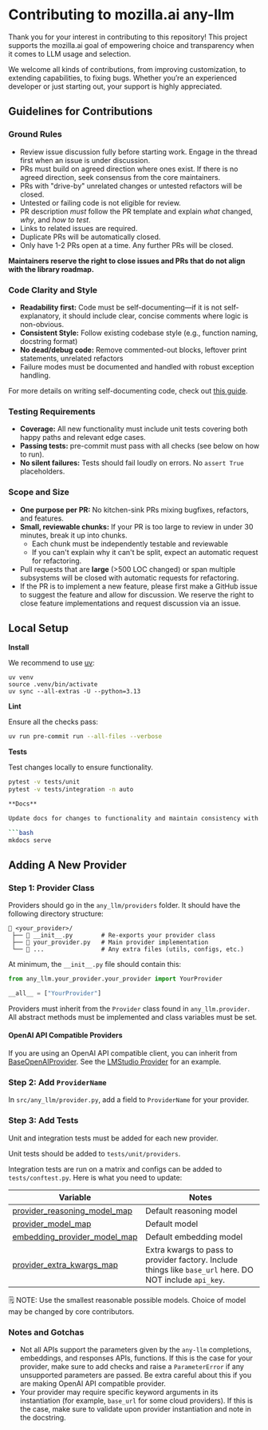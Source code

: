 # Contributing to mozilla.ai any-llm

Thank you for your interest in contributing to this repository! This project supports the mozilla.ai goal of empowering choice and transparency when it comes to LLM usage and selection.

We welcome all kinds of contributions, from improving customization, to extending capabilities, to fixing bugs. Whether you’re an experienced developer or just starting out, your support is highly appreciated.

## **Guidelines for Contributions**

### Ground Rules

- Review issue discussion fully before starting work. Engage in the thread first when an issue is under discussion.
- PRs must build on agreed direction where ones exist. If there is no agreed direction, seek consensus from the core maintainers.
- PRs with "drive-by" unrelated changes or untested refactors will be closed.
- Untested or failing code is not eligible for review.
- PR description *must* follow the PR template and explain *what* changed, *why*, and *how to test*.
- Links to related issues are required.
- Duplicate PRs will be automatically closed.
- Only have 1-2 PRs open at a time. Any further PRs will be closed.

**Maintainers reserve the right to close issues and PRs that do not align with the library roadmap.**

### Code Clarity and Style
- **Readability first:** Code must be self-documenting—if it is not self-explanatory, it should include clear, concise comments where logic is non-obvious.
- **Consistent Style:** Follow existing codebase style (e.g., function naming, docstring format)
- **No dead/debug code:** Remove commented-out blocks, leftover print statements, unrelated refactors
- Failure modes must be documented and handled with robust exception handling.

For more details on writing self-documenting code, check out [this guide](https://swimm.io/learn/documentation-tools/tips-for-creating-self-documenting-code).

### Testing Requirements
- **Coverage:** All new functionality must include unit tests covering both happy paths and relevant edge cases.
- **Passing tests:** pre-commit must pass with all checks (see below on how to run).
- **No silent failures:** Tests should fail loudly on errors. No `assert True` placeholders.

### Scope and Size
- **One purpose per PR:** No kitchen-sink PRs mixing bugfixes, refactors, and features.
- **Small, reviewable chunks:** If your PR is too large to review in under 30 minutes, break it up into chunks.
    - Each chunk must be independently testable and reviewable
    - If you can't explain why it can't be split, expect an automatic request for refactoring.
- Pull requests that are **large** (>500 LOC changed) or span multiple subsystems will be closed with automatic requests for refactoring.
- If the PR is to implement a new feature, please first make a GitHub issue to suggest the feature and allow for discussion. We reserve the right to close feature implementations and request discussion via an issue.

## **Local Setup**

**Install**

We recommend to use [uv](https://docs.astral.sh/uv/getting-started/installation/):

```
uv venv
source .venv/bin/activate
uv sync --all-extras -U --python=3.13
```

**Lint**

Ensure all the checks pass:

```bash
uv run pre-commit run --all-files --verbose
```

**Tests**

Test changes locally to ensure functionality.

```bash
pytest -v tests/unit
pytest -v tests/integration -n auto

**Docs**

Update docs for changes to functionality and maintain consistency with existing docs.

```bash
mkdocs serve
```

## **Adding A New Provider**

### Step 1: Provider Class
Providers should go in the `any_llm/providers` folder. It should have the following directory structure:

```
📂 <your_provider>/
 ├── 📄 __init__.py        # Re-exports your provider class
 ├── 📄 your_provider.py   # Main provider implementation
 └── 📁 ...                # Any extra files (utils, configs, etc.)
```

At minimum, the `__init__.py` file should contain this:

```python
from any_llm.your_provider.your_provider import YourProvider

__all__ = ["YourProvider"]
```

Providers must inherit from the `Provider` class found in `any_llm.provider`. All abstract methods must be implemented and class variables must be set.

#### OpenAI API Compatible Providers
If you are using an OpenAI API compatible client, you can inherit from [BaseOpenAIProvider](https://github.com/mozilla-ai/any-llm/blob/main/src/any_llm/providers/openai/base.py). See the [LMStudio Provider](https://github.com/mozilla-ai/any-llm/blob/main/src/any_llm/providers/lmstudio/lmstudio.py) for an example.

### Step 2: Add `ProviderName`
In `src/any_llm/provider.py`, add a field to `ProviderName` for your provider.

### Step 3: Add Tests

Unit and integration tests must be added for each new provider.

Unit tests should be added to `tests/unit/providers`.

Integration tests are run on a matrix and configs can be added to `tests/conftest.py`. Here is what you need to update:

| Variable                                                                                                                                           | Notes                                                                                                    |
| -------------------------------------------------------------------------------------------------------------------------------------------------- | -------------------------------------------------------------------------------------------------------- |
| [provider_reasoning_model_map](https://github.com/mozilla-ai/any-llm/blob/2aa7401a857c65efe94f9af7d2d7503330b63ab9/tests/conftest.py#L9)           | Default reasoning model                                                                                  |
| [provider_model_map](https://github.com/mozilla-ai/any-llm/blob/2aa7401a857c65efe94f9af7d2d7503330b63ab9/tests/conftest.py#L26)                    | Default model                                                                                            |
| [embedding_provider_model_map](https://github.com/mozilla-ai/any-llm/blob/2aa7401a857c65efe94f9af7d2d7503330b63ab9/tests/conftest.py#L60C5-L60C33) | Default embedding model                                                                                  |
| [provider_extra_kwargs_map](https://github.com/mozilla-ai/any-llm/blob/2aa7401a857c65efe94f9af7d2d7503330b63ab9/tests/conftest.py#L79)             | Extra kwargs to pass to provider factory. Include things like `base_url` here. DO NOT include `api_key`. |

🗒️ NOTE: Use the smallest reasonable possible models. Choice of model may be changed by core contributors.

### Notes and Gotchas

- Not all APIs support the parameters given by the `any-llm` completions, embeddings, and responses APIs, functions. If this is the case for your provider, make sure to add checks and raise a `ParameterError` if any unsupported parameters are passed. Be extra careful about this if you are making OpenAI API compatible provider.
- Your provider may require specific keyword arguments in its instantiation (for example, `base_url` for some cloud providers). If this is the case, make sure to validate upon provider instantiation and note in the docstring.
